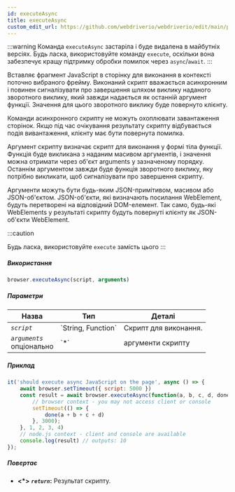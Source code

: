 ```yaml
---
id: executeAsync
title: executeAsync
custom_edit_url: https://github.com/webdriverio/webdriverio/edit/main/packages/webdriverio/src/commands/browser/executeAsync.ts
---
```


:::warning
Команда `executeAsync` застаріла і буде видалена в майбутніх версіях.
Будь ласка, використовуйте команду `execute`, оскільки вона забезпечує кращу підтримку
обробки помилок через `async`/`await`.
:::

Вставляє фрагмент JavaScript в сторінку для виконання в контексті поточно вибраного
фрейму. Виконаний скрипт вважається асинхронним і повинен сигналізувати про завершення шляхом виклику
наданого зворотного виклику, який завжди надається як останній аргумент функції. Значення
для цього зворотного виклику буде повернуто клієнту.

Команди асинхронного скрипту не можуть охоплювати завантаження сторінок. Якщо під час очікування
результату скрипту відбувається подія вивантаження, клієнту має бути повернута помилка.

Аргумент скрипту визначає скрипт для виконання у формі тіла функції. Функція буде
викликана з наданим масивом аргументів, і значення можна отримати через об'єкт arguments
у зазначеному порядку. Останнім аргументом завжди буде функція зворотного виклику, яку потрібно викликати,
щоб сигналізувати про завершення скрипту.

Аргументи можуть бути будь-яким JSON-примітивом, масивом або JSON-об'єктом. JSON-об'єкти, які визначають посилання WebElement,
будуть перетворені на відповідний DOM-елемент. Так само, будь-які WebElements у результаті скрипту
будуть повернуті клієнту як JSON-об'єкти WebElement.

:::caution

Будь ласка, використовуйте `execute` замість цього
:::

##### Використання

```js
browser.executeAsync(script, arguments)
```

##### Параметри

<table>
  <thead>
    <tr>
      <th>Назва</th><th>Тип</th><th>Деталі</th>
    </tr>
  </thead>
  <tbody>
    <tr>
      <td><code><var>script</var></code></td>
      <td>`String, Function`</td>
      <td>Скрипт для виконання.</td>
    </tr>
    <tr>
      <td><code><var>arguments</var></code><br /><span className="label labelWarning">опціонально</span></td>
      <td>`*`</td>
      <td>аргументи скрипту</td>
    </tr>
  </tbody>
</table>

##### Приклад

```js title="executeAsync.js"
it('should execute async JavaScript on the page', async () => {
    await browser.setTimeout({ script: 5000 })
    const result = await browser.executeAsync(function(a, b, c, d, done) {
        // browser context - you may not access client or console
        setTimeout(() => {
            done(a + b + c + d)
        }, 3000);
    }, 1, 2, 3, 4)
    // node.js context - client and console are available
    console.log(result) // outputs: 10
});
```

##### Повертає

- **&lt;*&gt;**
            **<code><var>return</var></code>:**              Результат скрипту.